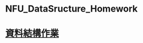 # NFU_DataSructure_Homework
# [資料結構作業](https://github.com/gumin82/NFU_DataSructure_Homework/tree/main/homework1)
